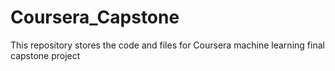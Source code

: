 # Coursera_Capstone
This repository stores the code and files for Coursera machine learning final capstone project
